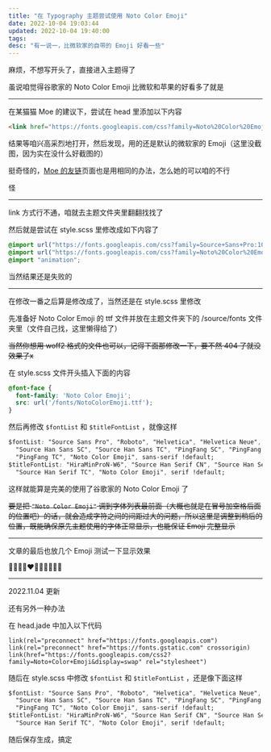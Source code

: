 ```yaml
---
title: "在 Typography 主题尝试使用 Noto Color Emoji"
date: 2022-10-04 19:03:44
updated: 2022-10-04 19:40:00
tags:
desc: "有一说一，比微软家的自带的 Emoji 好看一些"
---
```


麻烦，不想写开头了，直接进入主题得了

虽说咱觉得谷歌家的 Noto Color Emoji 比微软和苹果的好看多了就是

---

在某猫猫 Moe 的建议下，尝试在 head 里添加以下内容

````html
<link href="https://fonts.googleapis.com/css?family=Noto%20Color%20Emoji&display=swap" rel="stylesheet" data-optimized-fonts="true">
````

结果等咱兴高采烈地打开，然后发现，用的还是默认的微软家的 Emoji（这里没截图，因为实在没什么好截图的）

挺奇怪的，[Moe 的友链](https://moe23333.vercel.app)页面也是用相同的办法，怎么她的可以咱的不行

怪

---

link 方式行不通，咱就去主题文件夹里翻翻找找了

然后就是尝试在 style.scss 里修改成如下内容了

````css
@import url("https://fonts.googleapis.com/css?family=Source+Sans+Pro:100,300,400,600");
@import url("https://fonts.googleapis.com/css?family=Noto%20Color%20Emoji&display=swap");
@import "animation";
````

当然结果还是失败的

---

在修改一番之后算是修改成了，当然还是在 style.scss 里修改

先准备好 Noto Color Emoji 的 ttf 文件并放在主题文件夹下的 /source/fonts 文件夹里（文件自己找，这里懒得给了）

~~当然你想用 woff2 格式的文件也可以，记得下面那修改一下，要不然 404 了就没效果了x~~

在 style.scss 文件开头插入下面的内容

````css
@font-face {
  font-family: 'Noto Color Emoji';
  src: url('/fonts/NotoColorEmoji.ttf');
}
````

然后再修改 `$fontList` 和 `$titleFontList` ，就像这样

````css
$fontList: "Source Sans Pro", "Roboto", "Helvetica", "Helvetica Neue",
  "Source Han Sans SC", "Source Han Sans TC", "PingFang SC", "PingFang HK",
  "PingFang TC", "Noto Color Emoji", sans-serif !default;
$titleFontList: "HiraMinProN-W6", "Source Han Serif CN", "Source Han Serif SC",
  "Source Han Serif TC", "Noto Color Emoji", serif !default;
````

这样就能算是完美的使用了谷歌家的 Noto Color Emoji 了

~~要是把 `"Noto Color Emoji"` 调到字体列表最前面（大概也就是在冒号加空格后面的位置吧）的话，就会造成字符之间的间距过大的问题，所以这里是调整到稍后的位置，既能确保原先主题使用的字体正常显示，也能保证 Emoji 完整显示~~

---

文章的最后也放几个 Emoji 测试一下显示效果

🌌🍥😊🤣❤️🥰😶‍🌫️🙄🤤😇

---

2022.11.04 更新

还有另外一种办法

在 head.jade 中加入以下代码

````jade
link(rel="preconnect" href="https://fonts.googleapis.com")
link(rel="preconnect" href="https://fonts.gstatic.com" crossorigin)
link(href="https://fonts.googleapis.com/css2?family=Noto+Color+Emoji&display=swap" rel="stylesheet")
````

随后在 style.scss 中修改 `$fontList` 和 `$titleFontList` ，还是像下面这样

```css
$fontList: "Source Sans Pro", "Roboto", "Helvetica", "Helvetica Neue",
  "Source Han Sans SC", "Source Han Sans TC", "PingFang SC", "PingFang HK",
  "PingFang TC", "Noto Color Emoji", sans-serif !default;
$titleFontList: "HiraMinProN-W6", "Source Han Serif CN", "Source Han Serif SC",
  "Source Han Serif TC", "Noto Color Emoji", serif !default;
```

随后保存生成，搞定
